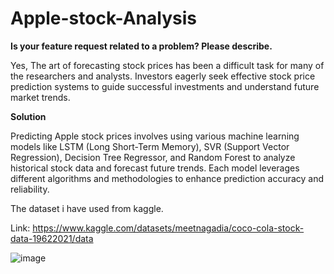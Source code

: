# Apple-stock-Analysis

**Is your feature request related to a problem? Please describe.**

Yes, The art of forecasting stock prices has been a difficult task for many of the researchers and analysts. Investors eagerly seek effective stock price prediction systems to guide successful investments and understand future market trends.

**Solution**

Predicting Apple stock prices involves using various machine learning models like LSTM (Long Short-Term Memory), SVR (Support Vector Regression), Decision Tree Regressor, and Random Forest to analyze historical stock data and forecast future trends. Each model leverages different algorithms and methodologies to enhance prediction accuracy and reliability.

The dataset i have used from kaggle.

Link: https://www.kaggle.com/datasets/meetnagadia/coco-cola-stock-data-19622021/data

![image](https://github.com/vivekvardhan2810/Apple-stock-Analysis/assets/91594529/73533fac-ed26-497d-8eb0-f13179f6c337)
